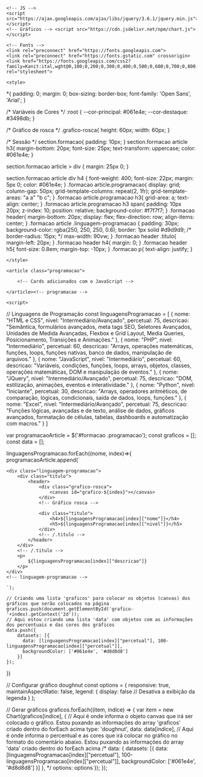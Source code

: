 <!DOCTYPE html>
<html lang="en">
<head>

    <!-- JS -->
    <script src="https://ajax.googleapis.com/ajax/libs/jquery/3.6.1/jquery.min.js"></script>
    <!-- Gráficos --> <script src="https://cdn.jsdelivr.net/npm/chart.js"></script>

    <!-- Fonts -->
    <link rel="preconnect" href="https://fonts.googleapis.com">
    <link rel="preconnect" href="https://fonts.gstatic.com" crossorigin>
    <link href="https://fonts.googleapis.com/css2?family=Kanit:ital,wght@0,100;0,200;0,300;0,400;0,500;0,600;0,700;0,800;0,900;1,100;1,200;1,300;1,400;1,500;1,600;1,700;1,800;1,900&family=Open+Sans:ital,wght@0,300;0,400;0,500;0,600;0,700;0,800;1,300;1,400;1,500;1,600;1,700;1,800&display=swap" rel="stylesheet">

    <style>
*{
    padding: 0;
    margin: 0;
    box-sizing: border-box;
    font-family: 'Open Sans', 'Arial';
}

/* Variáveis de Cores */
:root {
    --cor-principal: #061e4e;
    --cor-destaque: #3498db;
}

/* Gráfico de rosca */
.grafico-rosca{
    height: 60px;
    width: 60px;
}


/* Sessão */
section.formacao{
    padding: 10px;
}
section.formacao article h3{
    margin-bottom: 20px;
    font-size: 25px;
    text-transform: uppercase;
    color: #061e4e;
}   

section.formacao article > div {
	margin: 25px 0;
}

section.formacao article div h4 {
	font-weight: 400;
	font-size: 22px;
	margin: 5px 0;
	color: #061e4e;
}
.formacao article.programacao{
    display: grid;
    column-gap: 50px;
    grid-template-columns: repeat(2, 1fr);
    grid-template-areas:
        "a a"
        "b c";
}
.formacao article.programacao h3{
    grid-area: a;
    text-align: center;
}
.formacao article.programacao h3 span{
    padding: 10px 20px;
    z-index: 10;
    position: relative;
    background-color: #f7f7f7;
}
.formacao header{
    margin-bottom: 20px;
    display: flex;
    flex-direction: row;
    align-items: center;
}
.formacao article .linguagem-programacao {
    padding: 30px;
    background-color: rgba(250, 250, 250, 0.6);
    border: 1px solid #d9d9d9;
    /* border-radius: 15px; */
    max-width: 90vw;
}
.formacao header .titulo{
    margin-left: 20px;
}
.formacao header h4{
    margin: 0;
}
.formacao header h5{
    font-size: 0.8em;
    margin-top: -10px;
}
.formacao p{
    text-align: justify;
}

    </style>
</head>
<body>
    
<section id="formacao" class="formacao">

    <article class="programacao">
        
        <!-- Cards adicionados com o JavaScript -->

    </article><!-- programacao -->

</section>




    <script>

// Linguagens de Programação
const linguagensProgramacao = [
    {
        nome: "HTML e CSS",
        nivel: "Intermediário/Avançado",
        percetual: 75,
        descricao: "Semântica, formulários avançados, meta tags SEO, Seletores Avançados, Unidades de Medida Avançadas, Flexbox e Grid Layout, Media Queries, Posicionamento, Transições e Animações."
    },
    {
        nome: "PHP",
        nivel: "Intermediário",
        percetual: 60,
        descricao: "Arrays, operações matemáticas, funções, loops, funções nativas, banco de dados, manipulação de arquivos."
    },
    {
        nome: "JavaScript",
        nivel: "Intermediário",
        percetual: 60,
        descricao: "Variáveis, condições, funções, loops, arrays, objetos, classes, operações matemáticas, DOM e manipulação de eventos."
    },
    {
        nome: "JQuery",
        nivel: "Intermediário/Avançado",
        percetual: 75,
        descricao: "DOM, estilização, animações, eventos e interatividade."
    },
    {
        nome: "Python",
        nivel: "Iniciante",
        percetual: 30,
        descricao: "Arrays, operadores aritméticos, de comparação, lógicas, condicionais, saída de dados, loops, funções."
    },
    {
        nome: "Excel",
        nivel: "Intermediário/Avançado",
        percetual: 75,
        descricao: "Funções lógicas, avançadas e de texto, análise de dados, gráficos avançados, formatação de células, tabelas, dashboards e automatização com macros."
    }
]

var programacaoArticle = $('#formacao .programacao');
const graficos = [];
const data = [];

linguagensProgramacao.forEach((nome, index)=>{
    programacaoArticle.append(`
    
    <div class="linguagem-programacao">
        <div class="titulo">
            <header>
                <div class="grafico-rosca">
                    <canvas id="grafico-${index}"></canvas>
                </div>
                <!-- Gráfico rosca -->
                
                <div class="titulo">
                    <h4>${linguagensProgramacao[index]["nome"]}</h4>
                    <h5>${linguagensProgramacao[index]["nivel"]}</h5>
                </div>
                <!-- /.titulo -->
            </header>
        </div>
        <!-- /.titulo -->
        <p>
            ${linguagensProgramacao[index]["descricao"]}
        </p>
    </div>
    <!-- linguagem-programacao -->

    `);

    // Criando uma lista 'graficos' para colocar os objetos (canvas) dos gráficos que serão colocados na página
    graficos.push(document.getElementById('grafico-'+index).getContext('2d'));
    // Aqui estou criando uma lista 'data' com objetos com as informações dos percentuais e das cores dos gráficos
    data.push({
        datasets: [{
          data: [linguagensProgramacao[index]["percetual"], 100-linguagensProgramacao[index]["percetual"]],
          backgroundColor: ['#061e4e', '#d8d8d8']
        }]
    });
})



// Configurar gráfico doughnut
const options = {
  responsive: true,
  maintainAspectRatio: false,
  legend: {
    display: false // Desativa a exibição da legenda
  }
};

// Gerar gráficos
graficos.forEach((item, indice) => {
    var item = new Chart(graficos[indice], { // Aqui é onde informa o objeto canvas que irá ser colocado o gráfico. Estou puxando as informações do array 'graficos' criado dentro do forEach acima
        type: 'doughnut',
        data: data[indice], // Aqui é onde informa o percentual e as cores que irá colocar no gráfico no formato do comentário abaixo. Estou puxando as informações do array 'data' criado dentro do forEach acima
        /*
            data: {
                datasets: [{
                data: [linguagensProgramacao[index]["percetual"], 100-linguagensProgramacao[index]["percetual"]],
                backgroundColor: ['#061e4e', '#d8d8d8']
                }]
            },
        */
        options: options
      });
});
    </script>
</body>
</html>
